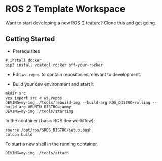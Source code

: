 # ROS 2 Template Workspace

Want to start developing a new ROS 2 feature? Clone this and get going.

## Getting Started

* Prerequisites

```
# install docker
pip3 install vcstool rocker off-your-rocker
```

* Edit `ws.repos` to contain repositories relevant to development.

* Build your dev environment and start it

```
mkdir src
vcs import src < ws.repos
DEVIMG=my-img ./tools/rebuild-img --build-arg ROS_DISTRO=rolling --build-arg UBUNTU_DISTRO=jammy
DEVIMG=my-img ./tools/startimg
```

In the container (basic ROS dev workflow):

```
source /opt/ros/$ROS_DISTRO/setup.bash
colcon build
```

To start a new shell in the running container,

```
DEVIMG=my-img ./tools/attach
```
